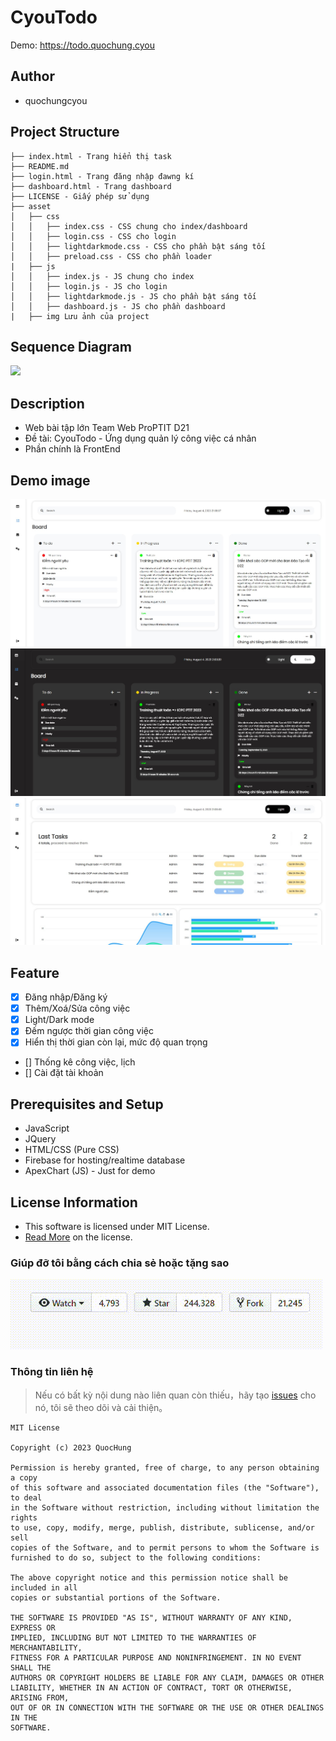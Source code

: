 # CyouTodo

Demo: https://todo.quochung.cyou

## Author

* quochungcyou

## Project Structure
    

    ├── index.html - Trang hiển thị task
    ├── README.md
    ├── login.html - Trang đăng nhập đawng kí
    ├── dashboard.html - Trang dashboard
    ├── LICENSE - Giấy phép sử dụng
    ├── asset
    │   ├── css
    │   │   ├── index.css - CSS chung cho index/dashboard
    │   │   ├── login.css - CSS cho login
    │   │   ├── lightdarkmode.css - CSS cho phần bật sáng tối
    │   │   ├── preload.css - CSS cho phần loader
    |   ├── js
    │   │   ├── index.js - JS chung cho index
    │   │   ├── login.js - JS cho login
    │   │   ├── lightdarkmode.js - JS cho phần bật sáng tối
    │   │   ├── dashboard.js - JS cho phần dashboard
    |   ├── img Lưu ảnh của project


## Sequence Diagram

![](https:////www.plantuml.com/plantuml/png/TOwnJWCn343tV8LrDzCFw80gX5GXTG8nCFeItrrEEGTYMy3VeqIqcJhwvJqx9r4iQdi2eIyZzkJGDBFj4nM7NdE1uLse38021kEv4F47fPI_dS-i9ISO8WVwEMpIf4rWV2DiObVcM6X28K3JbLYZHusPMr4HZ2yS8l8h1HTGiRczkgBcXmd6IrnMVKf6pk3XiHuzmfcqYMwJokhQVsf2nTMvSZj2oalamwfxWazSwexkN-fRbnjOA82OzoGoMqg_zu-62Jg3kUJzzdSNfblrt0kxZYVYO7joVm00)


## Description

* Web bài tập lớn Team Web ProPTIT D21
* Đề tài: CyouTodo - Ứng dụng quản lý công việc cá nhân
* Phần chính là FrontEnd




## Demo image
![](cyoutodo1.jpg)
![](cyoutodo2.jpg)
![](cyoutodo3.jpg)



## Feature
- [x] Đăng nhập/Đăng ký
- [x] Thêm/Xoá/Sửa công việc
- [x] Light/Dark mode
- [x] Đếm ngược thời gian công việc
- [x] Hiển thị thời gian còn lại, mức độ quan trọng
- [] Thống kê công việc, lịch
- [] Cài đặt tài khoản




## Prerequisites and Setup

* JavaScript
* JQuery
* HTML/CSS (Pure CSS)
* Firebase for hosting/realtime database
* ApexChart (JS) - Just for demo




## License Information

* This software is licensed under MIT License.
* [Read More](https://choosealicense.com/licenses/mit/) on the license.

### Giúp đỡ tôi bằng cách chia sẻ hoặc tặng sao

![](https://raw.githubusercontent.com/quochung-cyou/WebDocument/main/asset/stars.gif)

### Thông tin liên hệ 

> Nếu có bất kỳ nội dung nào liên quan còn thiếu，hãy tạo [issues](https://github.com/quochung-cyou/QLDT_Enhancer/issues) cho nó, tôi sẽ theo dõi và cải thiện。

```
MIT License

Copyright (c) 2023 QuocHung

Permission is hereby granted, free of charge, to any person obtaining a copy
of this software and associated documentation files (the "Software"), to deal
in the Software without restriction, including without limitation the rights
to use, copy, modify, merge, publish, distribute, sublicense, and/or sell
copies of the Software, and to permit persons to whom the Software is
furnished to do so, subject to the following conditions:

The above copyright notice and this permission notice shall be included in all
copies or substantial portions of the Software.

THE SOFTWARE IS PROVIDED "AS IS", WITHOUT WARRANTY OF ANY KIND, EXPRESS OR
IMPLIED, INCLUDING BUT NOT LIMITED TO THE WARRANTIES OF MERCHANTABILITY,
FITNESS FOR A PARTICULAR PURPOSE AND NONINFRINGEMENT. IN NO EVENT SHALL THE
AUTHORS OR COPYRIGHT HOLDERS BE LIABLE FOR ANY CLAIM, DAMAGES OR OTHER
LIABILITY, WHETHER IN AN ACTION OF CONTRACT, TORT OR OTHERWISE, ARISING FROM,
OUT OF OR IN CONNECTION WITH THE SOFTWARE OR THE USE OR OTHER DEALINGS IN THE
SOFTWARE.
```
